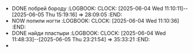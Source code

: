 - DONE побрей бороду 
  :LOGBOOK:
  CLOCK: [2025-06-04 Wed 11:10:11]--[2025-06-05 Thu 15:19:16] =>  28:09:05
  :END:
- NOW попили ногти 
  :LOGBOOK:
  CLOCK: [2025-06-04 Wed 11:10:36]
  :END:
- DONE найди пластыри 
  :LOGBOOK:
  CLOCK: [2025-06-04 Wed 11:48:33]--[2025-06-05 Thu 23:21:54] =>  35:33:21
  :END:
-